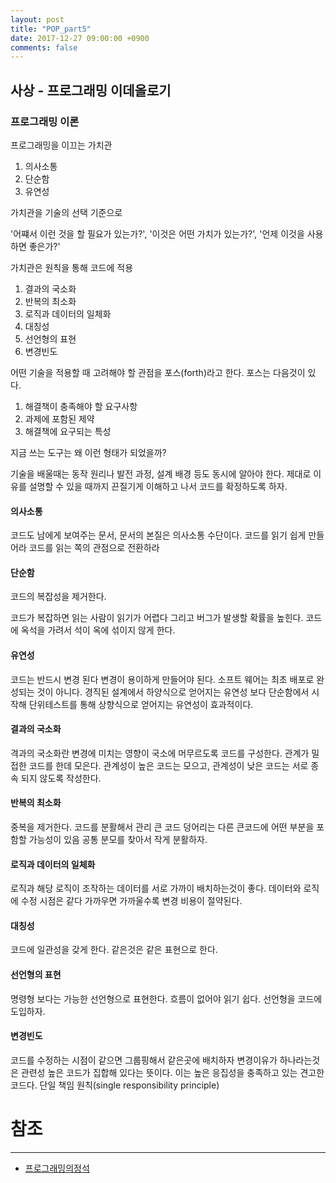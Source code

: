 ```yaml
---
layout: post
title: "POP_part5"
date: 2017-12-27 09:00:00 +0900
comments: false
---
```


## 사상 - 프로그래밍 이데올로기

### 프로그래밍 이론

프로그래밍을 이끄는 가치관 

1. 의사소통
2. 단순함
3. 유연성

가치관을 기술의 선택 기준으로

'어쨰서 이런 것을 할 필요가 있는가?', '이것은 어떤 가치가 있는가?', '언제 이것을 사용하면 좋은가?'

가치관은 원칙을 통해 코드에 적용

1. 결과의 국소화
2. 반복의 최소화
3. 로직과 데이터의 일체화
4. 대칭성
5. 선언형의 표현
6. 변경빈도

어떤 기술을 적용할 때 고려해야 할 관점을 포스(forth)라고 한다. 포스는 다음것이 있다.

1. 해결책이 충족해야 할 요구사항
2. 과제에 포함된 제약
3. 해결책에 요구되는 특성

지금 쓰는 도구는 왜 이런 형태가 되었을까?

기술을 배울때는 동작 원리나 발전 과정, 설계 배경 등도 동시에 알아야 한다.
제대로 이유를 설명할 수 있을 때까지 끈질기게 이해하고 나서 코드를 확정하도록 하자.

#### 의사소통

코드도 남에게 보여주는 문서, 문서의 본질은 의사소통 수단이다.
코드를 읽기 쉽게 만들어라
코드를 읽는 쪽의 관점으로 전환하라


#### 단순함

코드의 복잡성을 제거한다.

코드가 복잡하면 읽는 사람이 읽기가 어렵다 그리고 버그가 발생할 확률을 높힌다.
코드에 옥석을 가려서 석이 옥에 섞이지 않게 한다.

#### 유연성

코드는 반드시 변경 된다 변경이 용이하게 만들어야 된다.
소프트 웨어는 최초 배포로 완성되는 것이 아니다.
경직된 설계에서 하양식으로 얻어지는 유연성 보다 단순함에서 시작해 단위테스트를 통해 상향식으로 얻어지는 유연성이 효과적이다.

#### 결과의 국소화

격과의 국소화란 변경에 미치는 영향이 국소에 머무르도록 코드를 구성한다.
관계가 밀접한 코드를 한데 모은다. 관계성이 높은 코드는 모으고, 관계성이 낮은 코드는 서로 종속 되지 않도록 작성한다.

#### 반복의 최소화

중복을 제거한다.
코드를 분활해서 관리 큰 코드 덩어리는 다른 큰코드에 어떤 부분을 포함할 가능성이 있음 공통 분모를 찾아서 작게 분활하자.


#### 로직과 데이터의 일체화

로직과 해당 로직이 조작하는 데이터를 서로 가까이 배치하는것이 좋다.
데이터와 로직에 수정 시점은 같다 가까우면 가까울수록 변경 비용이 절약된다.

#### 대칭성

코드에 일관성을 갖게 한다.
같은것은 같은 표현으로 한다.

#### 선언형의 표현

명령형 보다는 가능한 선언형으로 표현한다.
흐름이 없어야 읽기 쉽다.
선언형을 코드에 도입하자.

#### 변경빈도

코드를 수정하는 시점이 같으면 그룹핑해서 같은곳에 배치하자
변경이유가 하나라는것은 관련성 높은 코드가 집합해 있다는 뜻이다. 이는 높은 응집성을 충족하고 있는 견고한 코드다.
단일 책임 원칙(single responsibility principle)

# 참조 
-----
* [프로그래밍의정석](http://www.yes24.com/24/Goods/55254076?Acode=101)
